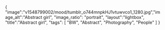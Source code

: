 {
 "image":"v1548799002/mood/tumblr_o744mnpkHJ1vtuwvco1_1280.jpg","image_alt":"Abstract girl",
 "image_ratio": "portrait", 
 "layout":"lightbox",
 "title":"Abstract girl",
 "tags": [
  "BW",
  "Abstract",
  "Photography",
  "People"
 ]
}